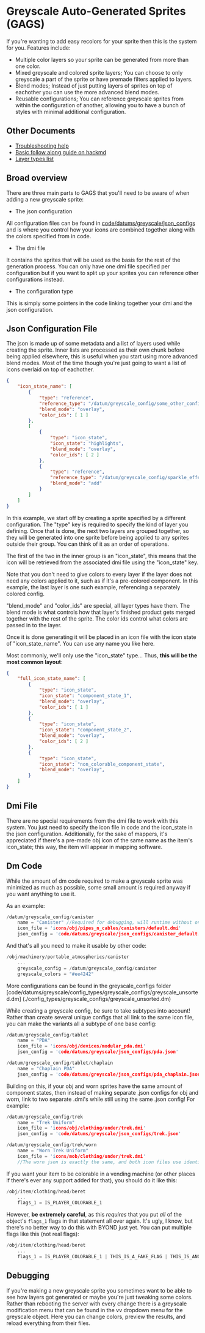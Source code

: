# Greyscale Auto-Generated Sprites (GAGS)

If you're wanting to add easy recolors for your sprite then this is the system for you. Features include:

- Multiple color layers so your sprite can be generated from more than one color.
- Mixed greyscale and colored sprite layers; You can choose to only greyscale a part of the sprite or have premade filters applied to layers.
- Blend modes; Instead of just putting layers of sprites on top of eachother you can use the more advanced blend modes.
- Reusable configurations; You can reference greyscale sprites from within the configuration of another, allowing you to have a bunch of styles with minimal additional configuration.

## Other Documents

- [Troubleshooting help](https://hackmd.io/@tgstation/GAGS-Troubleshooting)
- [Basic follow along guide on hackmd](https://hackmd.io/@tgstation/GAGS-Walkthrough)
- [Layer types list](https://hackmd.io/@tgstation/GAGS-Layer-Types)

## Broad overview

There are three main parts to GAGS that you'll need to be aware of when adding a new greyscale sprite:

- The json configuration

All configuration files can be found in [code/datums/greyscale/json_configs](./json_configs) and is where you control how your icons are combined together along with the colors specified from in code.

- The dmi file

It contains the sprites that will be used as the basis for the rest of the generation process. You can only have one dmi file specified per configuration but if you want to split up your sprites you can reference other configurations instead.

- The configuration type

This is simply some pointers in the code linking together your dmi and the json configuration.

## Json Configuration File

The json is made up of some metadata and a list of layers used while creating the sprite. Inner lists are processed as their own chunk before being applied elsewhere, this is useful when you start using more advanced blend modes. Most of the time though you're just going to want a list of icons overlaid on top of eachother.

```json
{
	"icon_state_name": [
		{
			"type": "reference",
			"reference_type": "/datum/greyscale_config/some_other_config",
			"blend_mode": "overlay",
			"color_ids": [ 1 ]
		},
		[
			{
				"type": "icon_state",
				"icon_state": "highlights",
				"blend_mode": "overlay",
				"color_ids": [ 2 ]
			},
			{
				"type": "reference",
				"reference_type": "/datum/greyscale_config/sparkle_effect",
				"blend_mode": "add"
			}
		]
	]
}
```

In this example, we start off by creating a sprite specified by a different configuration. The "type" key is required to specify the kind of layer you defining. Once that is done, the next two layers are grouped together, so they will be generated into one sprite before being applied to any sprites outside their group. You can think of it as an order of operations.

The first of the two in the inner group is an "icon_state", this means that the icon will be retrieved from the associated dmi file using the "icon_state" key.

Note that you don't need to give colors to every layer if the layer does not need any colors applied to it, such as if it's a pre-colored component.
In this example, the last layer is one such example, referencing a separately colored config.

"blend_mode" and "color_ids" are special, all layer types have them. The blend mode is what controls how that layer's finished product gets merged together with the rest of the sprite. The color ids control what colors are passed in to the layer.

Once it is done generating it will be placed in an icon file with the icon state of "icon_state_name". You can use any name you like here.

Most commonly, we'll only use the "icon_state" type...
Thus, **this will be the most common layout**:
```json
{
	"full_icon_state_name": [
		{
			"type": "icon_state",
			"icon_state": "component_state_1",
			"blend_mode": "overlay",
			"color_ids": [ 1 ]
		},
		{
			"type": "icon_state",
			"icon_state": "component_state_2",
			"blend_mode": "overlay",
			"color_ids": [ 2 ]
		},
		{
			"type": "icon_state",
			"icon_state": "non_colorable_component_state",
			"blend_mode": "overlay",
		}
	]
}
```

## Dmi File

There are no special requirements from the dmi file to work with this system. You just need to specify the icon file in code and the icon_state in the json configuration.
Additionally, for the sake of mappers, it's appreciated if there's a pre-made obj icon of the same name as the item's icon_state; this way, the item will appear in mapping software.

## Dm Code

While the amount of dm code required to make a greyscale sprite was minimized as much as possible, some small amount is required anyway if you want anything to use it.

As an example:
```c
/datum/greyscale_config/canister
	name = "Canister" //Required for debugging, will runtime without one!
	icon_file = 'icons/obj/pipes_n_cables/canisters/default.dmi'
	json_config = 'code/datums/greyscale/json_configs/canister_default.json'
```
And that's all you need to make it usable by other code:

```c
/obj/machinery/portable_atmospherics/canister
	...
	greyscale_config = /datum/greyscale_config/canister
	greyscale_colors = "#ee4242"
```

More configurations can be found in the greyscale_configs folder [code/datums/greyscale/config_types/greyscale_configs/greyscale_unsorted.dm] (./config_types/greyscale_configs/greyscale_unsorted.dm)

While creating a greyscale config, be sure to take subtypes into account! Rather than create several unique configs that all link to the same icon file, you can make the variants all a subtype of one base config:

```c
/datum/greyscale_config/tablet
	name = "PDA"
	icon_file = 'icons/obj/devices/modular_pda.dmi'
	json_config = 'code/datums/greyscale/json_configs/pda.json'

/datum/greyscale_config/tablet/chaplain
	name = "Chaplain PDA"
	json_config = 'code/datums/greyscale/json_configs/pda_chaplain.json'
```

Building on this, if your obj and worn sprites have the same amount of component states, then instead of making separate .json configs for obj and worn, link to two separate .dmi's while still using the same .json config! For example:

```c
/datum/greyscale_config/trek
	name = "Trek Uniform"
	icon_file = 'icons/obj/clothing/under/trek.dmi'
	json_config = 'code/datums/greyscale/json_configs/trek.json'

/datum/greyscale_config/trek/worn
	name = "Worn Trek Uniform"
	icon_file = 'icons/mob/clothing/under/trek.dmi'
	//The worn json is exactly the same, and both icon files use identically-named component states; so, we can just inherit the json!
```

If you want your item to be colorable in a vending machine (or other places if there's ever any support added for that), you should do it like this:

```c
/obj/item/clothing/head/beret
	...
	flags_1 = IS_PLAYER_COLORABLE_1
```
However, **be extremely careful**, as this *requires* that you put *all* of the object's `flags_1` flags in that statement all over again. It's ugly, I know, but there's no
better way to do this with BYOND just yet. You can put multiple flags like this (not real flags):
```c
/obj/item/clothing/head/beret
	...
	flags_1 = IS_PLAYER_COLORABLE_1 | THIS_IS_A_FAKE_FLAG | THIS_IS_ANOTHER_FAKE_FLAG
```

## Debugging

If you're making a new greyscale sprite you sometimes want to be able to see how layers got generated or maybe you're just tweaking some colors. Rather than rebooting the server with every change there is a greyscale modification menu that can be found in the vv dropdown menu for the greyscale object. Here you can change colors, preview the results, and reload everything from their files.
